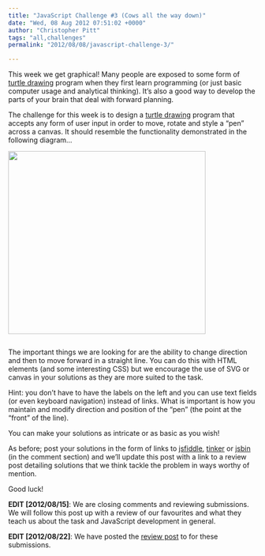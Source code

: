 ```yaml
---
title: "JavaScript Challenge #3 (Cows all the way down)"
date: "Wed, 08 Aug 2012 07:51:02 +0000"
author: "Christopher Pitt"
tags: "all,challenges"
permalink: "2012/08/08/javascript-challenge-3/"

---
```

This week we get graphical! Many people are exposed to some form of <a href="http://en.wikipedia.org/wiki/Turtle_graphics">turtle drawing</a> program when they first learn programming (or just basic computer usage and analytical thinking). It’s also a good way to develop the parts of your brain that deal with forward planning.

<!--more-->

The challenge for this week is to design a <a href="http://en.wikipedia.org/wiki/Turtle_graphics">turtle drawing</a> program that accepts any form of user input in order to move, rotate and style a “pen” across a canvas. It should resemble the functionality demonstrated in the following diagram...

<div style="padding-bottom: 1em">
<img src="http://mootools.net/blog/wp-content/uploads/2012/08/post4.png" alt="" width="400" height="370" class="alignnone size-full wp-image-1737" />
</div>

The important things we are looking for are the ability to change direction and then to move forward in a straight line. You can do this with HTML elements (and some interesting CSS) but we encourage the use of SVG or canvas in your solutions as they are more suited to the task.

Hint: you don’t have to have the labels on the left and you can use text fields (or even keyboard navigation) instead of links. What is important is how you maintain and modify direction and position of the “pen” (the point at the “front” of the line).

You can make your solutions as intricate or as basic as you wish!

As before; post your solutions in the form of links to <a href="http://jsfiddle.net/">jsfiddle</a>, <a href="http://tinker.io/">tinker</a> or <a href="http://jsbin.com/">jsbin</a> (in the comment section) and we’ll update this post with a link to a review post detailing solutions that we think tackle the problem in ways worthy of mention.

Good luck!

<strong>EDIT [2012/08/15]</strong>: We are closing comments and reviewing submissions. We will follow this post up with a review of our favourites and what they teach us about the task and JavaScript development in general.

<strong>EDIT [2012/08/22]</strong>: We have posted the <a href="http://mootools.net/blog/2012/08/22/javascript-challenge-3-review/">review post</a> to for these submissions.